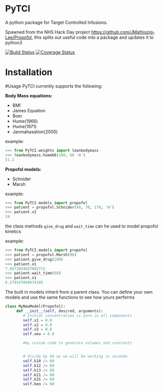 # PyTCI

A python package for Target Controlled Infusions. 

Spawned from the NHS Hack Day project https://github.com/JMathiszig-Lee/Propofol, this splits out useful code into a package and updates it to python3

[![Build Status](https://travis-ci.org/JMathiszig-Lee/PyTCI.svg?branch=master)](https://travis-ci.org/JMathiszig-Lee/PyTCI)
[![Coverage Status](https://coveralls.io/repos/github/JMathiszig-Lee/PyTCI/badge.svg?branch=master)](https://coveralls.io/github/JMathiszig-Lee/PyTCI?branch=master)

# Installation


#Usage
PyTCI currently supports the following:

**Body Mass equations:**
* BMI
* James Equation
* Boer
* Hume(1966)
* Hume(1971)
* Janmahasation(2005)

example:
```python
>>> from PyTCI.weights import leanbodymass
>>> leanbodymass.hume66(180, 60 'm')
51.2
```

**Propofol models:**
* Schnider
* Marsh

example:
```python
>>> from PyTCI.models import propofol
>>> patient = propofol.Schnider(40, 70, 170, 'm')
>>> patient.v2
24
```

the class methods ```give_drug``` and ```wait_time``` can he used to model propofol kinetics

example:
```python
>>> from PyTCI.models import propofol
>>> patient = propofol.Marsh(90)
>>> patient.give_drug(200)
>>> patient.x1
7.9573934837092715
>>> patient.wait_time(60)
>>> patient.x1
6.179147869674185
```

The built in models inherit from a parent class.
You can define your own models and use the same functions to see how yours performs
```python
class MyNewModel(Propofol):
     def __init__(self, desired, arguments):
        # Initial concentration is zero in all components
        self.x1 = 0.0
        self.x2 = 0.0
        self.x3 = 0.0
        self.xeo = 0.0

        #my custom code to generate volumes and constants


        # divide by 60 as we will be working in seconds
        self.k10 /= 60
        self.k12 /= 60
        self.k13 /= 60
        self.k21 /= 60
        self.k31 /= 60
        self.keo /= 60
```
